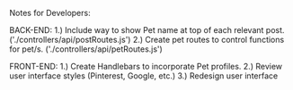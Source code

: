 Notes for Developers:

BACK-END:
1.) Include way to show Pet name at top of each relevant post. ('./controllers/api/postRoutes.js')
2.) Create pet routes to control functions for pet/s. ('./controllers/api/petRoutes.js')


FRONT-END:
1.) Create Handlebars to incorporate Pet profiles. 
2.) Review user interface styles (Pinterest, Google, etc.)
3.) Redesign user interface